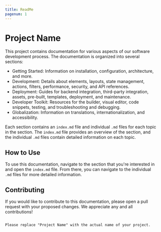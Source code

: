 ```yaml
---
title: ReadMe
pagenum: 1
---
```

# Project Name

This project contains documentation for various aspects of our software development process. The documentation is organized into several sections:

- Getting Started: Information on installation, configuration, architecture, and more.
- Development: Details about elements, layouts, state management, actions, filters, performance, security, and API references.
- Deployment: Guides for backend integration, third-party integration, assets, pre-built, templates, deployment, and maintenance.
- Developer Toolkit: Resources for the builder, visual editor, code snippets, testing, and troubleshooting and debugging.
- Globalization: Information on translations, internationalization, and accessibility.

Each section contains an `index.md` file and individual `.md` files for each topic in the section. The `index.md` file provides an overview of the section, and the individual `.md` files contain detailed information on each topic.

## How to Use

To use this documentation, navigate to the section that you're interested in and open the `index.md` file. From there, you can navigate to the individual `.md` files for more detailed information.

## Contributing

If you would like to contribute to this documentation, please open a pull request with your proposed changes. We appreciate any and all contributions!
```

Please replace "Project Name" with the actual name of your project.